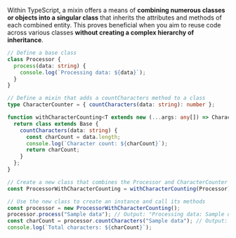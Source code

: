 Within TypeScript, a mixin offers a means of **combining numerous classes or objects into a singular class** that inherits the attributes and methods of each combined entity. This proves beneficial when you aim to reuse code across various classes **without creating a complex hierarchy of inheritance**.<br/>

```typescript
// Define a base class
class Processor {
  process(data: string) {
    console.log(`Processing data: ${data}`);
  }
}

// Define a mixin that adds a countCharacters method to a class
type CharacterCounter = { countCharacters(data: string): number };

function withCharacterCounting<T extends new (...args: any[]) => CharacterCounter>(Base: T) {
  return class extends Base {
    countCharacters(data: string) {
      const charCount = data.length;
      console.log(`Character count: ${charCount}`);
      return charCount;
    }
  };
}

// Create a new class that combines the Processor and CharacterCounter mixins
const ProcessorWithCharacterCounting = withCharacterCounting(Processor);

// Use the new class to create an instance and call its methods
const processor = new ProcessorWithCharacterCounting();
processor.process("Sample data"); // Output: "Processing data: Sample data"
const charCount = processor.countCharacters("Sample data"); // Output: "Character count: 11"
console.log(`Total characters: ${charCount}`);
```